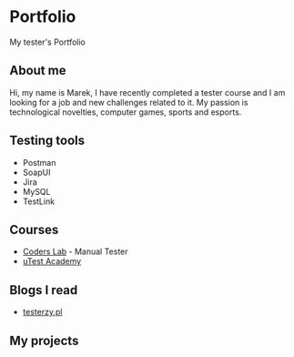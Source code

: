 # Portfolio
My tester's Portfolio
<h2>About me</h2>
Hi, my name is Marek, I have recently completed a tester course and I am looking for a job and new challenges related to it. My passion is technological novelties, computer games, sports and esports.
<h2>Testing tools</h2>
<ul>
  <li>Postman</li>
  <li>SoapUI</li>
  <li>Jira</li>
  <li>MySQL</li>
  <li>TestLink</li>
</ul>
  
  <h2>Courses</h2>
  <ul>
    <li><a href="https://coderslab.pl/pl" target="_blank">Coders Lab</a> - Manual Tester</li>
    <li><a href="https://www.utest.com/" target="_blank">uTest Academy</a></li>
  </ul>

<h2>Blogs I read</h2>
<ul>
  <li><a href="https://testerzy.pl/" target="_blank">testerzy.pl</a></li>
</ul>

<h2>My projects</h2>
